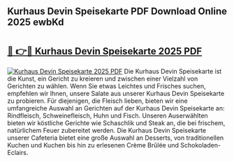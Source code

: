 ## Kurhaus Devin Speisekarte PDF Download Online 2025 ewbKd

# <h2><a href="http://gca16tr.nevu.top/?p=Kurhaus+Devin+Speisekarte">🔗 👉🔴 Kurhaus Devin Speisekarte 2025 PDF</a></h2>

[![Kurhaus Devin Speisekarte 2025 PDF](https://i.imgur.com/dBaPXMq.png)](http://gca16tr.nevu.top/?p=Kurhaus+Devin+Speisekarte)
Die Kurhaus Devin Speisekarte ist die Kunst, ein Gericht zu kreieren und zwischen einer Vielzahl von Gerichten zu wählen. Wenn Sie etwas Leichtes und Frisches suchen, empfehlen wir Ihnen, unsere Salate aus unserer Kurhaus Devin Speisekarte zu probieren. Für diejenigen, die Fleisch lieben, bieten wir eine umfangreiche Auswahl an Gerichten auf der Kurhaus Devin Speisekarte an: Rindfleisch, Schweinefleisch, Huhn und Fisch. Unseren Auserwählten bieten wir köstliche Gerichte wie Schaschlik und Steak an, die bei frischem, natürlichem Feuer zubereitet werden. Die Kurhaus Devin Speisekarte unserer Cafeteria bietet eine große Auswahl an Desserts, von traditionellen Kuchen und Kuchen bis hin zu erlesenen Crème Brûlée und Schokoladen-Eclairs.
